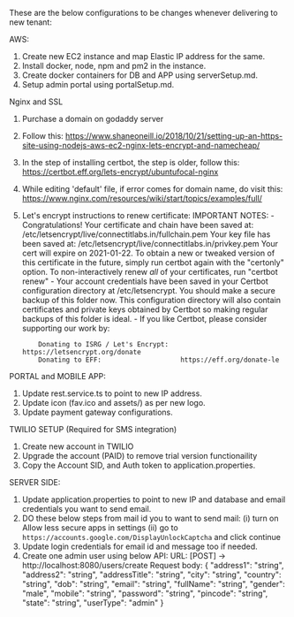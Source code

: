 These are the below configurations to be changes whenever delivering to new tenant:


AWS:

1. Create new EC2 instance and map Elastic IP address for the same.
2. Install docker, node, npm and pm2 in the instance.
3. Create docker containers for DB and APP using serverSetup.md.
4. Setup admin portal using portalSetup.md.

Nginx and SSL 

1. Purchase a domain on godaddy server
2. Follow this: https://www.shaneoneill.io/2018/10/21/setting-up-an-https-site-using-nodejs-aws-ec2-nginx-lets-encrypt-and-namecheap/
3. In the step of installing certbot, the step is older, follow this: https://certbot.eff.org/lets-encrypt/ubuntufocal-nginx
4. While editing 'default' file, if error comes for domain name, do visit this: https://www.nginx.com/resources/wiki/start/topics/examples/full/
5. Let's encrypt instructions to renew certificate:
		IMPORTANT NOTES:
		 - Congratulations! Your certificate and chain have been saved at:
		   /etc/letsencrypt/live/connectitlabs.in/fullchain.pem
		   Your key file has been saved at:
		   /etc/letsencrypt/live/connectitlabs.in/privkey.pem
		   Your cert will expire on 2021-01-22. To obtain a new or tweaked
		   version of this certificate in the future, simply run certbot again
		   with the "certonly" option. To non-interactively renew *all* of
		   your certificates, run "certbot renew"
		 - Your account credentials have been saved in your Certbot
		   configuration directory at /etc/letsencrypt. You should make a
		   secure backup of this folder now. This configuration directory will
		   also contain certificates and private keys obtained by Certbot so
		   making regular backups of this folder is ideal.
		 - If you like Certbot, please consider supporting our work by:

		   Donating to ISRG / Let's Encrypt:   https://letsencrypt.org/donate
		   Donating to EFF:                    https://eff.org/donate-le


PORTAL and MOBILE APP:

1. Update rest.service.ts to point to new IP address.
2. Update icon (fav.ico and assets/) as per new logo.
3. Update payment gateway configurations.

TWILIO SETUP (Required for SMS integration)

1. Create new account in TWILIO
2. Upgrade the account (PAID) to remove trial version functionaility
3. Copy the Account SID, and Auth token to application.properties.

SERVER SIDE:

1. Update application.properties to point to new IP and database and email credentials you want to send email.
2. DO these below steps from mail id you to want to send mail:
	(i) turn on Allow less secure apps in settings
	(ii) go to `https://accounts.google.com/DisplayUnlockCaptcha` and click continue
2. Update login credentials for email id and message too if needed.
3. Create one admin user using below API:
	URL: [POST] -> http://localhost:8080/users/create
	Request body: 	{
						  "address1": "string",
						  "address2": "string",
						  "addressTitle": "string",
						  "city": "string",
						  "country": "string",
						  "dob": "string",
						  "email": "string",
						  "fullName": "string",
						  "gender": "male",
						  "mobile": "string",
						  "password": "string",
						  "pincode": "string",
						  "state": "string",
						  "userType": "admin"
						}


